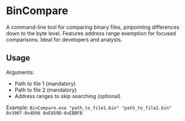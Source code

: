 # BinCompare
A command-line tool for comparing binary files, pinpointing differences down to the byte level. Features address range exemption for focused comparisons. Ideal for developers and analysts.

## Usage
Arguments:
- Path to file 1 (mandatory)
- Path to file 2 (mandatory)
- Address ranges to skip searching (optional)

Example:
`BinCompare.exe "path_to_file1.bin" "path_to_file2.bin" 0x3907-0x4D96 0xE859D-0xEBBFB`
